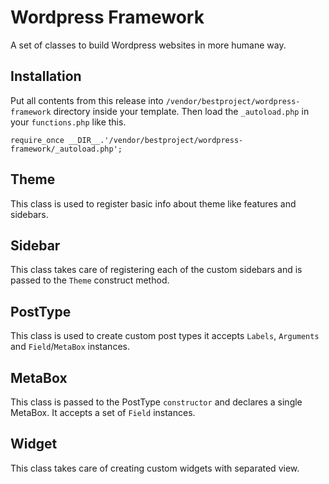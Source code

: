 # Wordpress Framework
A set of classes to build Wordpress websites in more humane way.

## Installation

Put all contents from this release into `/vendor/bestproject/wordpress-framework` directory inside your template.
Then load the ``_autoload.php`` in your ``functions.php`` like this.

    require_once __DIR__.'/vendor/bestproject/wordpress-framework/_autoload.php';
    
## Theme
This class is used to register basic info about theme like features and sidebars.

## Sidebar
This class takes care of registering each of the custom sidebars and is passed to the `Theme` construct method.

## PostType
This class is used to create custom post types it accepts `Labels`, `Arguments` and `Field`/`MetaBox` instances.

## MetaBox
This class is passed to the PostType `constructor` and declares a single MetaBox. It accepts a set of `Field` instances.

## Widget
This class takes care of creating custom widgets with separated view.